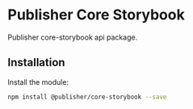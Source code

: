 # Publisher Core Storybook

Publisher core-storybook api package.

## Installation

Install the module:

```bash
npm install @publisher/core-storybook --save
```
